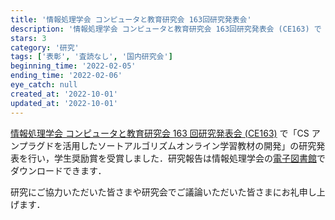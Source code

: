 ```yaml
---
title: '情報処理学会 コンピュータと教育研究会 163回研究発表会'
description: '情報処理学会 コンピュータと教育研究会 163回研究発表会 (CE163) で「CS アンプラグドを活用したソートアルゴリズムオンライン学習教材の開発」の研究発表を行い，学生奨励賞を受賞しました．'
stars: 3
category: '研究'
tags: ['表彰', '査読なし', '国内研究会']
beginning_time: '2022-02-05'
ending_time: '2022-02-06'
eye_catch: null
created_at: '2022-10-01'
updated_at: '2022-10-01'
---
```


[情報処理学会 コンピュータと教育研究会 163 回研究発表会 (CE163)](https://ce.eplang.jp/index.php?163%B2%F3%B8%A6%B5%E6%C8%AF%C9%BD%B2%F1) で「CS アンプラグドを活用したソートアルゴリズムオンライン学習教材の開発」の研究発表を行い，学生奨励賞を受賞しました．研究報告は情報処理学会の[電子図書館](http://id.nii.ac.jp/1001/00216102/)でダウンロードできます．

研究にご協力いただいた皆さまや研究会でご議論いただいた皆さまにお礼申し上げます．
